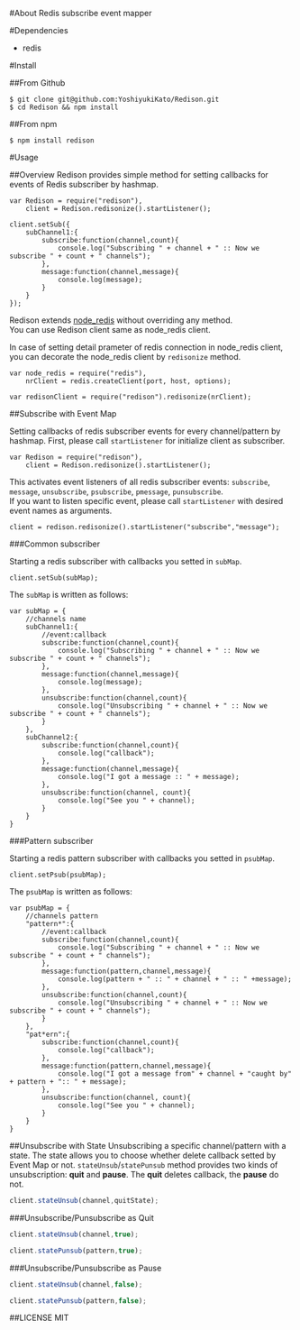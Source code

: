 #About
Redis subscribe event mapper

#Dependencies

* redis

#Install

##From Github
```sh:terminal
$ git clone git@github.com:YoshiyukiKato/Redison.git
$ cd Redison && npm install
```

##From npm
```sh:terminal
$ npm install redison
```

#Usage

##Overview
Redison provides simple method for setting callbacks for events of Redis subscriber by hashmap.

```js:usage
var Redison = require("redison"),
    client = Redison.redisonize().startListener();

client.setSub({
    subChannel1:{
        subscribe:function(channel,count){
            console.log("Subscribing " + channel + " :: Now we subscribe " + count + " channels");
        },
        message:function(channel,message){
            console.log(message);
        }
    }
});

```
Redison extends [node_redis](https://github.com/mranney/node_redis) without overriding any method.  
You can use Redison client same as node_redis client.
  
In case of setting detail prameter of redis connection in node_redis client, you can decorate the node_redis client by ```redisonize``` method.

```js:decorate
var node_redis = require("redis"),
    nrClient = redis.createClient(port, host, options);
    
var redisonClient = require("redison").redisonize(nrClient);
```

##Subscribe with Event Map

Setting callbacks of redis subscriber events for every channel/pattern by hashmap.
First, please call ```startListener``` for initialize client as subscriber.

```js:invoke
var Redison = require("redison"),
    client = Redison.redisonize().startListener();
```
This activates event listeners of all redis subscriber events: ```subscribe```, ```message```, ```unsubscribe```, ```psubscribe```, ```pmessage```, ```punsubscribe```.  
If you want to listen specific event, please call ```startListener``` with desired event names as arguments.

```js:invoke
client = redison.redisonize().startListener("subscribe","message");
```

###Common subscriber

Starting a redis subscriber with callbacks you setted in ```subMap```.

```js:invoke
client.setSub(subMap);
```

The ```subMap``` is written as follows:

```js:map
var subMap = {
    //channels name
    subChannel1:{
        //event:callback
        subscribe:function(channel,count){
            console.log("Subscribing " + channel + " :: Now we subscribe " + count + " channels");
        },
        message:function(channel,message){
            console.log(message);
        },
        unsubscribe:function(channel,count){
            console.log("Unsubscribing " + channel + " :: Now we subscribe " + count + " channels");
        }
    },
    subChannel2:{
        subscribe:function(channel,count){
            console.log("callback");
        },
        message:function(channel,message){
            console.log("I got a message :: " + message);
        },
        unsubscribe:function(channel, count){
            console.log("See you " + channel);
        }
    }
}
```



###Pattern subscriber

Starting a redis pattern subscriber with callbacks you setted in ```psubMap```.

```js:invoke
client.setPsub(psubMap);
```

The ```psubMap``` is written as follows:

```js:map
var psubMap = {
    //channels pattern
    "pattern*":{
        //event:callback
        subscribe:function(channel,count){
            console.log("Subscribing " + channel + " :: Now we subscribe " + count + " channels");
        },
        message:function(pattern,channel,message){
            console.log(pattern + " :: " + channel + " :: " +message);
        },
        unsubscribe:function(channel,count){
            console.log("Unsubscribing " + channel + " :: Now we subscribe " + count + " channels");
        }
    },
    "pat*ern":{
        subscribe:function(channel,count){
            console.log("callback");
        },
        message:function(pattern,channel,message){
            console.log("I got a message from" + channel + "caught by" + pattern + ":: " + message);
        },
        unsubscribe:function(channel, count){
            console.log("See you " + channel);
        }
    }
}
```

##Unsubscribe with State
Unsubscribing a specific channel/pattern with a state.
The state allows you to choose whether delete callback setted by Event Map or not.
```stateUnsub```/```statePunsub``` method provides two kinds of unsubscription: **quit** and **pause**.
The **quit** deletes callback, the **pause** do not.

```js
client.stateUnsub(channel,quitState);
```

###Unsubscribe/Punsubscribe as Quit

```js
client.stateUnsub(channel,true);
```

```js
client.statePunsub(pattern,true);
```

###Unsubscribe/Punsubscribe as Pause

```js
client.stateUnsub(channel,false);
```

```js
client.statePunsub(pattern,false);
```

##LICENSE
MIT

